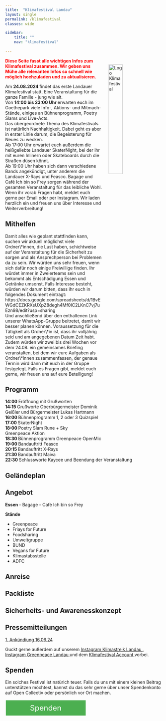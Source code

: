 ```yaml
---
title:  "Klimafestival Landau"
layout: single
permalink: /klimafestival
classes: wide

sidebar:
    title: ""
    nav: "klimafestival"
    
---
```

<img src="https://github.com/fridaysforfuture-landau-pfalz/fridaysforfuture-landau-pfalz.github.io/blob/main/assets/Aktionen/2024.08.24%20Klimafestival/Klimafestival%20Logo%20Wei%C3%9Fschatten.png?raw=true" alt="Logo Klimafestival" style="float:right;" hspace=20 vspace=20 height="30%" width="30%">

<span style="color: red;"> <b> Diese Seite fasst alle wichtigen Infos zum Klimafestival zusammen. Wir geben uns Mühe alle relevanten Infos so schnell wie möglich hochzuladen und zu aktualisieren. </b> </span>

<p> Am <b> 24.08.2024 </b> findet das erste Landauer Klimafestival statt. Eine Veranstaltung für die ganze Familie - jung wie alt. <br>
Von <b> 14:00 bis 23:00 Uhr </b> erwarten euch im Goethepark viele Info-, Aktions- und Mitmach-Stände, einiges an Bühnenprogramm, Poetry Slams und Live-Acts. <br>
Das übergeordnete Thema des Klimafestivals ist natürlich Nachhaltigkeit. Dabei geht es aber in erster Linie darum, die Begeisterung für Neues zu wecken. <br>
Ab 17:00 Uhr erwartet euch außerdem die heißgeliebte Landauer SkaterNight, bei der ihr mit euren Inlinern oder Skateboards durch die Straßen düsen könnt. <br>
Ab 19:00 Uhr haben sich dann verschiedene Bands angekündigt, unter anderem die Landauer X-Rays und Feasco.
Bagage und Café Ich bin so Frey sorgen während der gesamten Veranstaltung für das leibliche Wohl. <br>
Wenn ihr vorab Fragen habt, meldet euch gerne per Email oder per Instagram. Wir laden herzlich ein und freuen uns über Interesse und Weiterverbreitung! </p>

<h2>Mithelfen</h2>
Damit alles wie geplant stattfinden kann, suchen wir aktuell möglichst viele Ordner\*innen, die Lust haben, schichtweise auf der Veranstaltung für die Sicherheit zu sorgen und als Ansprechperson bei Problemen da zu sein. Wir würden uns sehr freuen, wenn sich dafür noch einige Freiwillige finden. Ihr würdet immer in Zweierteams sein und bekommt als Entschädigung Essen und Getränke umsonst.
Falls Interesse besteht, würden wir darum bitten, dass ihr euch in folgendes Dokument eintragt: <br>
https://docs.google.com/spreadsheets/d/1BvEWGdCEZKRXsUXpZ8degh4Mf0IC2LKnC7vj7uEzn98/edit?usp=sharing <br>
Und anschließend über den enthaltenen Link unserer WhatsApp-Gruppe beitretet, damit wir besser planen können. 
Voraussetzung für die Tätigkeit als Ordner\*in ist, dass ihr volljährig seid und am angegebenen Datum Zeit habt. Zudem würden wir zwei bis drei Wochen vor dem 24.08. ein gemeinsames Briefing veranstalten, bei dem wir eure Aufgaben als Ordner\*innen zusammenfassen, der genaue Termin wird dann mit euch in der Gruppe festgelegt.
Falls es Fragen gibt, meldet euch gerne, wir freuen uns auf eure Beteiligung!

<h2>Programm</h2>
<b> 14:00 </b>        Eröffnung mit Grußworten <br>
<b> 14:15 </b>       Grußworte Oberbürgermeister Dominik Geißler und Bürgermeister Lukas Hartmann <br>
<b> 16:00 </b>       Bühnenprogramm 1, 2 oder 3 Quizspiel <br>
<b> 17:00 </b>       SkaterNight <br>
<b> 18:00 </b>       Poetry Slam Rune + Sky <br>
                     Greenpeace Aktion <br>
<b> 18:30 </b>       Bühnenprogramm Greenpeace OpenMic <br>
<b> 19:00 </b>       Bandauftritt Feasco <br>
<b> 20:15 </b>       Bandauftritt X-Rays <br>
<b> 21:30 </b>       Bandauftritt Maiva <br>
<b> 22:30 </b>       Schlussworte Kaycee und Beendung der Veranstaltung <br>

<h2>Geländeplan</h2>

<h2>Angebot</h2>
<b> Essen </b>
- Bagage 
- Café Ich bin so Frey

<b> Stände </b>
- Greenpeace
- Friays for Future
- Foodsharing
- Umweltgruppe
- BUND 
- Vegans for Future
- Klimastabsstelle
- ADFC

<h2>Anreise</h2>

<h2>Packliste</h2>

<h2>Sicherheits- und Awarenesskonzept</h2>

<h2>Pressemitteilungen</h2>
<a href="https://fridaysforfuture-landau.de/assets/Aktionen/2024.08.24%20Klimafestival/Pressemitteilung%20Klimafestival%2016.06.24.pdf" target="_blank"> 1. Ankündiung 16.06.24 </a> <br>

Guckt gerne außerdem auf unserem <a href="https://www.instagram.com/klimastreiklandau/" target="_blank"> Instagram Klimastreik Landau </a>, <a href="https://www.instagram.com/greenpeace.landau/" target="_blank"> Instagram Greenpeace Landau </a> und dem <a href="https://www.instagram.com/klimafestival_landau/" target="_blank"> Klimafestival Account </a> vorbei.
<br>

<h2>Spenden</h2>
Ein solches Festival ist natürlch teuer. Falls du uns mit einem kleinen Beitrag unterstützen möchtest, kannst du das sehr gerne über unser Spendenkonto auf Open Collectiv oder persönlich vor Ort machen. 

<p> </p>

<style>
.button1 {
  border: none;
  color: white;
  padding: 10px 10px;
  text-align: center;
  text-decoration: none;
  display: inline-block;
  font-size: 24px;
  margin: 2px 2px 35px;
  float: left !important;
  cursor: pointer;
  width: 47%;
}

.button1 {background-color: #4CAF50;} /* Green */

</style>  
  
<a class="button1" href="https://opencollective.com/klimastreik-landau"
       target="" style="color: white" >Spenden</a>
